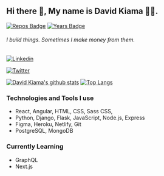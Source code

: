 ## Hi there 👋, My name is David Kiama 🧑‍💻.

[![Repos Badge](https://badges.pufler.dev/repos/davidkiama)](https://badges.pufler.dev) [![Years Badge](https://badges.pufler.dev/years/davidkiama)](https://badges.pufler.dev)

###### I build things. Sometimes I make money from them.

[![Linkedin](https://img.shields.io/badge/LinkedIn-blue.svg?style=for-the-badge&logo=linkedin)](https://www.linkedin.com/in/david-kiama/)

[![Twitter](https://img.shields.io/badge/Twitter-skyblue.svg?style=for-the-badge&logo=twitter)](https://twitter.com/certifiedkiama)

[![David Kiama's github stats](https://github-readme-stats.vercel.app/api?username=davidkiama&count_private=true&show_icons=true&theme=nightowl)](https://github.com/davidkiama/) [![Top Langs](https://github-readme-stats.vercel.app/api/top-langs/?username=davidkiama&layout=compact&count_private=true)](https://github.com/davidkiama/)

### Technologies and Tools I use

- React, Angular, HTML, CSS, Sass CSS,
- Python, Django, Flask, JavaScript, Node.js, Express
- Figma, Heroku, Netlify, Git
- PostgreSQL, MongoDB

### Currently Learning

- GraphQL
- Next.js
